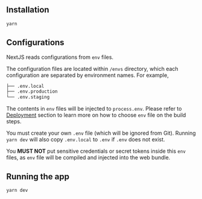 ## Installation

```bash
yarn
```

## Configurations

NextJS reads configurations from `env` files.

The configuration files are located within `/envs` directory, which each
configuration are separated by environment names. For example,

```bash
├── .env.local
├── .env.production
└── .env.staging
```

The contents in `env` files will be injected to `process.env`. Please refer to
[Deployment](#Deployment) section to learn more on how to choose `env` file on
the build steps.

You must create your own `.env` file (which will be ignored from Git). Running
`yarn dev` will also copy `.env.local` to `.env` if `.env` does not exist.

You **MUST NOT** put sensitive credentials or secret tokens inside this `env`
files, as `env` file will be compiled and injected into the web bundle.

## Running the app

```bash
yarn dev
```
